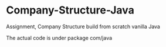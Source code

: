 # Company-Structure-Java
Assignment, Company Structure build from scratch vanilla Java

The actual code is under package com/java
